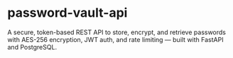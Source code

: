 # password-vault-api
A secure, token-based REST API to store, encrypt, and retrieve passwords with AES-256 encryption, JWT auth, and rate limiting — built with FastAPI and PostgreSQL.
